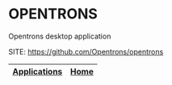 # OPENTRONS
 
 Opentrons desktop application
 
 SITE: https://github.com/Opentrons/opentrons

 | [Applications](https://portable-linux-apps.github.io/apps.html) | [Home](https://portable-linux-apps.github.io)
 | --- | --- |
